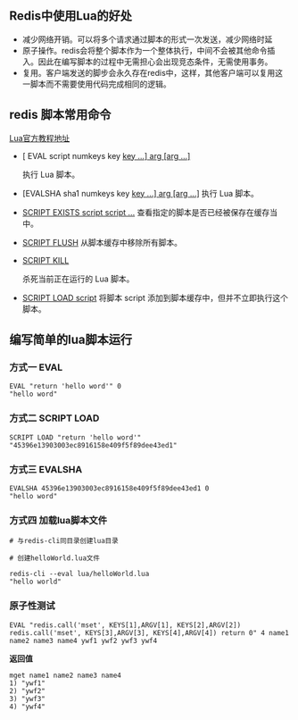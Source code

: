 ## Redis中使用Lua的好处

- 减少网络开销。可以将多个请求通过脚本的形式一次发送，减少网络时延
- 原子操作。redis会将整个脚本作为一个整体执行，中间不会被其他命令插入。因此在编写脚本的过程中无需担心会出现竞态条件，无需使用事务。
- 复用。客户端发送的脚步会永久存在redis中，这样，其他客户端可以复用这一脚本而不需要使用代码完成相同的逻辑。



##  redis 脚本常用命令

[Lua官方教程地址](https://www.runoob.com/lua/lua-tutorial.html)

- [ EVAL script numkeys key [key ...\] arg [arg ...]](https://www.w3cschool.cn/redis/scripting-eval.html) 

  执行 Lua 脚本。

- [EVALSHA sha1 numkeys key [key ...\] arg [arg ...]](https://www.w3cschool.cn/redis/scripting-evalsha.html)
  执行 Lua 脚本。

- [SCRIPT EXISTS script script ...](https://www.w3cschool.cn/redis/scripting-script-exists.html)
  查看指定的脚本是否已经被保存在缓存当中。

- [SCRIPT FLUSH](https://www.w3cschool.cn/redis/scripting-script-flush.html)
  从脚本缓存中移除所有脚本。

- [ SCRIPT KILL](https://www.w3cschool.cn/redis/scripting-script-kill.html) 

  杀死当前正在运行的 Lua 脚本。

- [SCRIPT LOAD script](https://www.w3cschool.cn/redis/scripting-script-load.html)
  将脚本 script 添加到脚本缓存中，但并不立即执行这个脚本。



## 编写简单的lua脚本运行

### 方式一 EVAL

```shell
EVAL "return 'hello word'" 0
"hello word"
```



### 方式二 SCRIPT LOAD

```shell
SCRIPT LOAD "return 'hello word'"
"45396e13903003ec8916158e409f5f89dee43ed1"
```



### 方式三 EVALSHA

```shell
EVALSHA 45396e13903003ec8916158e409f5f89dee43ed1 0
"hello word"
```



### 方式四 加载lua脚本文件

```shell
# 与redis-cli同目录创建lua目录

# 创建helloWorld.lua文件

redis-cli --eval lua/helloWorld.lua
"hello world"
```



### 原子性测试

```shell
EVAL "redis.call('mset', KEYS[1],ARGV[1], KEYS[2],ARGV[2]) redis.call('mset', KEYS[3],ARGV[3], KEYS[4],ARGV[4]) return 0" 4 name1 name2 name3 name4 ywf1 ywf2 ywf3 ywf4
```

**返回值**

```shell
mget name1 name2 name3 name4
1) "ywf1"
2) "ywf2"
3) "ywf3"
4) "ywf4"
```

